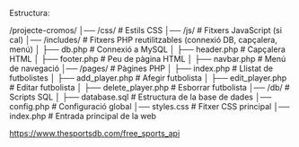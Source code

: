 Estructura:

/projecte-cromos/
│── /css/                  # Estils CSS
│── /js/                   # Fitxers JavaScript (si cal)
│── /includes/             # Fitxers PHP reutilitzables (connexió DB, capçalera, menú)
│   ├── db.php             # Connexió a MySQL
│   ├── header.php         # Capçalera HTML
│   ├── footer.php         # Peu de pàgina HTML
│   ├── navbar.php         # Menú de navegació
│── /pages/                # Pàgines PHP
│   ├── index.php          # Llistat de futbolistes
│   ├── add_player.php     # Afegir futbolista
│   ├── edit_player.php    # Editar futbolista
│   ├── delete_player.php  # Esborrar futbolista
│── /db/                   # Scripts SQL
│   ├── database.sql       # Estructura de la base de dades
│── config.php             # Configuració global
│── styles.css             # Fitxer CSS principal
│── index.php              # Entrada principal de la web


https://www.thesportsdb.com/free_sports_api
